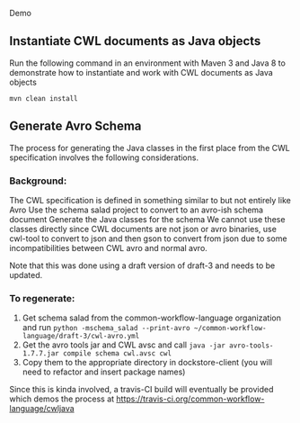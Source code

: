Demo 

## Instantiate CWL documents as Java objects

Run the following command in an environment with Maven 3 and Java 8 to demonstrate how to instantiate and work with CWL documents as Java objects

    mvn clean install

## Generate Avro Schema

The process for generating the Java classes in the first place from the CWL specification involves the following considerations. 

### Background:

The CWL specification is defined in something similar to but not entirely like Avro
Use the schema salad project to convert to an avro-ish schema document
Generate the Java classes for the schema
We cannot use these classes directly since CWL documents are not json or avro binaries, use cwl-tool to convert to json and then gson to convert from json due to some incompatibilities between CWL avro and normal avro.

Note that this was done using a draft version of draft-3 and needs to be updated.

### To regenerate:

1. Get schema salad from the common-workflow-language organization and run `python -mschema_salad --print-avro ~/common-workflow-language/draft-3/cwl-avro.yml`
2. Get the avro tools jar and CWL avsc and call `java -jar avro-tools-1.7.7.jar compile schema cwl.avsc cwl`
3. Copy them to the appropriate directory in dockstore-client (you will need to refactor and insert package names)


Since this is kinda involved, a travis-CI build will eventually be provided which demos the process at https://travis-ci.org/common-workflow-language/cwljava

